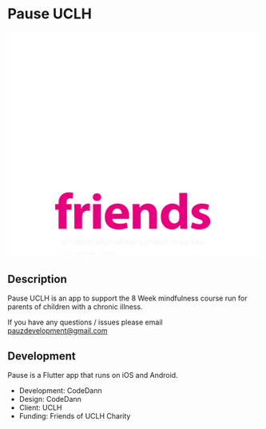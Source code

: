 # Pause UCLH
![Pause Banner](https://github.com/CodeDann/Pause_UCLH/blob/fb315cb3201d8da8990882f80158b110099de65a/documentation/new-banner-friends.png)

## Description
Pause UCLH is an app to support the 8 Week mindfulness course run for parents of children with a chronic illness.

If you have any questions / issues please email pauzdevelopment@gmail.com

## Development

Pause is a Flutter app that runs on iOS and Android.

- Development: CodeDann
- Design: CodeDann
- Client: UCLH
- Funding: Friends of UCLH Charity
